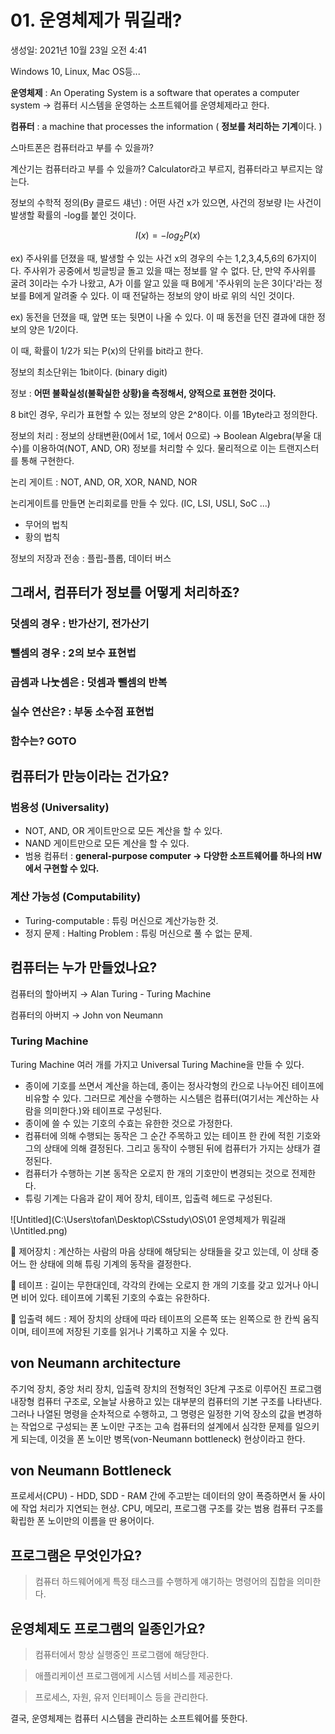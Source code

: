 # 01. 운영체제가 뭐길래?

생성일: 2021년 10월 23일 오전 4:41

Windows 10, Linux, Mac OS등... 

**운영체제** : An Operating System is a software that operates a computer system → 컴퓨터 시스템을 운영하는 소프트웨어를 운영체제라고 한다.

**컴퓨터** : a machine that processes the information ( **정보를 처리하는 기계**이다. )

스마트폰은 컴퓨터라고 부를 수 있을까?

계산기는 컴퓨터라고 부를 수 있을까? Calculator라고 부르지, 컴퓨터라고 부르지는 않는다. 

정보의 수학적 정의(By 클로드 섀넌) : 어떤 사건 x가 있으면, 사건의 정보량 I는 사건이 발생할 확률의 -log를 붙인 것이다.

$$I(x) = -log_2P(x)$$

ex) 주사위를 던졌을 때, 발생할 수 있는 사건 x의 경우의 수는 1,2,3,4,5,6의 6가지이다. 주사위가 공중에서 빙글빙글 돌고 있을 때는 정보를 알 수 없다. 단, 만약 주사위를 굴려 3이라는 수가 나왔고, A가 이를 알고 있을 때 B에게 '주사위의 눈은 3이다'라는 정보를 B에게 알려줄 수 있다. 이 때 전달하는 정보의 양이 바로 위의 식인 것이다. 

ex) 동전을 던졌을 때, 앞면 또는 뒷면이 나올 수 있다. 이 때 동전을 던진 결과에 대한 정보의 양은 1/2이다. 

이 때, 확률이 1/2가 되는 P(x)의 단위를 bit라고 한다. 

정보의 최소단위는 1bit이다. (binary digit)

정보 : **어떤 불확실성(불확실한 상황)을 측정해서, 양적으로 표현한 것이다.** 

8 bit인 경우, 우리가 표현할 수 있는 정보의 양은 2^8이다. 이를 1Byte라고 정의한다. 

정보의 처리 : 정보의 상태변환(0에서 1로, 1에서 0으로) → Boolean Algebra(부울 대수)를 이용하여(NOT, AND, OR) 정보를 처리할 수 있다. 물리적으로 이는 트랜지스터를 통해 구현한다. 

논리 게이트 : NOT, AND, OR, XOR, NAND, NOR

논리게이트를 만들면 논리회로를 만들 수 있다. (IC, LSI, USLI, SoC ...)

- 무어의 법칙
- 황의 법칙

정보의 저장과 전송 : 플립-플롭, 데이터 버스

## 그래서, 컴퓨터가 정보를 어떻게 처리하죠?

### 덧셈의 경우 : 반가산기, 전가산기

### 뺄셈의 경우 : 2의 보수 표현법

### 곱셈과 나눗셈은 : 덧셈과 뺄셈의 반복

### 실수 연산은? : 부동 소수점 표현법

### 함수는? GOTO



## 컴퓨터가 만능이라는 건가요?

### 범용성 (Universality)

- NOT, AND, OR 게이트만으로 모든 계산을 할 수 있다.
- NAND 게이트만으로 모든 계산을 할 수 있다.
- 범용 컴퓨터 : **general-purpose computer → 다양한 소프트웨어를 하나의 HW에서 구현할 수 있다.**

### 계산 가능성 (Computability)

- Turing-computable : 튜링 머신으로 계산가능한 것.
- 정지 문제 : Halting Problem : 튜링 머신으로 풀 수 없는 문제.

## 컴퓨터는 누가 만들었나요?

컴퓨터의 할아버지 → Alan Turing - Turing Machine

컴퓨터의 아버지 → John von Neumann 

### Turing Machine

Turing Machine 여러 개를 가지고 Universal Turing Machine을 만들 수 있다. 

- 종이에 기호를 쓰면서 계산을 하는데, 종이는 정사각형의 칸으로 나누어진 테이프에 비유할 수 있다. 그러므로 계산을 수행하는 시스템은 컴퓨터(여기서는 계산하는 사람을 의미한다.)와 테이프로 구성된다.
- 종이에 쓸 수 있는 기호의 수효는 유한한 것으로 가정한다.
- 컴퓨터에 의해 수행되는 동작은 그 순간 주목하고 있는 테이프 한 칸에 적힌 기호와 그의 상태에 의해 결정된다. 그리고 동작이 수행된 뒤에 컴퓨터가 가지는 상태가 결정된다.
- 컴퓨터가 수행하는 기본 동작은 오로지 한 개의 기호만이 변경되는 것으로 전제한다.
- 튜링 기계는 다음과 같이 제어 장치, 테이프, 입출력 헤드로 구성된다.

![Untitled](C:\Users\tofan\Desktop\CSstudy\OS\01 운영체제가 뭐길래\Untitled.png)

👀 제어장치 : 계산하는 사람의 마음 상태에 해당되는 상태들을 갖고 있는데, 이 상태 중 어느 한 상태에 의해 튜링 기계의 동작을 결정한다.

👀 테이프 : 길이는 무한대인데, 각각의 칸에는 오로지 한 개의 기호를 갖고 있거나 아니면 비어 있다. 테이프에 기록된 기호의 수효는 유한하다.

👀 입출력 헤드 : 제어 장치의 상태에 따라 테이프의 오른쪽 또는 왼쪽으로 한 칸씩 움직이며, 테이프에 저장된 기호를 읽거나 기록하고 지울 수 있다.

## von Neumann architecture

주기억 장치, 중앙 처리 장치, 입출력 장치의 전형적인 3단계 구조로 이루어진 프로그램 내장형 컴퓨터 구조로, 오늘날 사용하고 있는 대부분의 컴퓨터의 기본 구조를 나타낸다. 그러나 나열된 명령을 순차적으로 수행하고, 그 명령은 일정한 기억 장소의 값을 변경하는 작업으로 구성되는 폰 노이만 구조는 고속 컴퓨터의 설계에서 심각한 문제를 일으키게 되는데, 이것을 폰 노이만 병목(von-Neumann bottleneck) 현상이라고 한다.

## von Neumann Bottleneck

프로세서(CPU) - HDD, SDD - RAM 간에 주고받는 데이터의 양이 폭증하면서 둘 사이에 작업 처리가 지연되는 현상. CPU, 메모리, 프로그램 구조를 갖는 범용 컴퓨터 구조를 확립한 폰 노이만의 이름을 딴 용어이다.

## 프로그램은 무엇인가요?

> 컴퓨터 하드웨어에게 특정 태스크를 수행하게 얘기하는 명령어의 집합을 의미한다.
> 

## 운영체제도 프로그램의 일종인가요?

> 컴퓨터에서 항상 실행중인 프로그램에 해당한다.
> 

> 애플리케이션 프로그램에게 시스템 서비스를 제공한다.
> 

> 프로세스, 자원, 유저 인터페이스 등을 관리한다.
> 

결국, 운영체제는 컴퓨터 시스템을 관리하는 소프트웨어를 뜻한다.